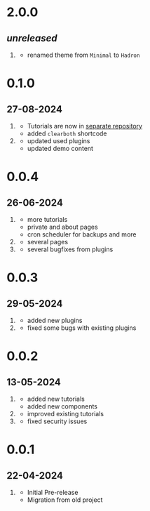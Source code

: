 # 2.0.0
## _unreleased_
1. [](#improved)
   * renamed theme from `Minimal` to `Hadron`

# 0.1.0
## 27-08-2024
1. [](#new)
   * Tutorials are now in [separate repository](https://github.com/Crabston/grav-tutorial)
   * added `clearboth` shortcode
1. [](#improved)
   * updated used plugins
   * updated demo content

# 0.0.4
## 26-06-2024

1. [](#new)
   * more tutorials
   * private and about pages
   * cron scheduler for backups and more
1. [](#improved)
   * several pages
1. [](#bugfix)
   * several bugfixes from plugins

# 0.0.3
## 29-05-2024

1. [](#new)
   * added new plugins
1. [](#improved)
   * fixed some bugs with existing plugins

# 0.0.2
## 13-05-2024

1. [](#new)
   * added new tutorials
   * added new components
1. [](#improved)
   * improved existing tutorials
1. [](#bugfix)
   * fixed security issues

# 0.0.1
## 22-04-2024

1. [](#new)
   * Initial Pre-release
   * Migration from old project
